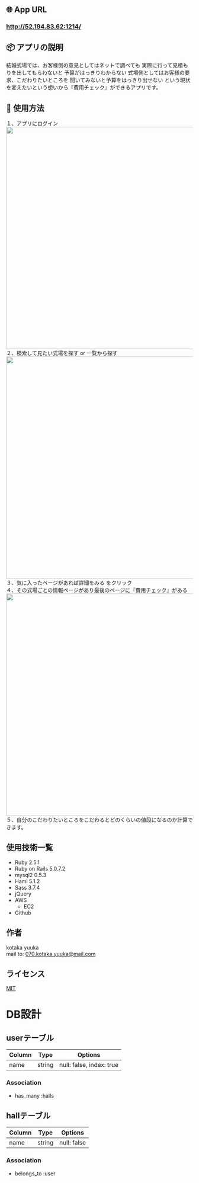## 🌐 App URL

### **http://52.194.83.62:1214/**  

## 📦 アプリの説明
結婚式場では、お客様側の意見としてはネットで調べても
実際に行って見積もりを出してもらわないと
予算がはっきりわからない
式場側としてはお客様の要求、こだわりたいところを
聞いてみないと予算をはっきり出せない
という現状を変えたいという想いから『費用チェック』ができるアプリです。

## 💬 使用方法

１、アプリにログイン<br>
  <img src="https://i.gyazo.com/5d2d10f7775bb52f675a039c5501b066.png" width="600x600"><br>
２、検索して見たい式場を探す or 一覧から探す<br>
  <img src="https://i.gyazo.com/003f69ebb6ea926654a85b5c26997092.jpg" width="600x600"><br>
３、気に入ったページがあれば詳細をみる をクリック<br>
４、その式場ごとの情報ページがあり最後のページに『費用チェック』がある<br>
  <img src="https://i.gyazo.com/51dafe0433f5f53e6eff7e9b96417d6b.jpg" width="600x600"><br>
５、自分のこだわりたいところをこだわるとどのくらいの値段になるのか計算できます。

 
## 使用技術一覧

- Ruby 2.5.1
- Ruby on Rails 5.0.7.2
- mysql2 0.5.3
- Haml 5.1.2
- Sass 3.7.4
- jQuery
- AWS
  - EC2
- Github
 
## 作者
kotaka yuuka<br>
mail to: 070.kotaka.yuuka@mail.com

## ライセンス

[MIT](https://github.com/yuuka-lav/wedding-app/blob/master/LICENSE)</blockquote>


# DB設計

## userテーブル
|Column|Type|Options|
|------|----|-------|
|name|string|null: false, index: true|

### Association
- has_many :halls

## hallテーブル

|Column|Type|Options|
|------|----|-------|
|name|string|null: false|

### Association
- belongs_to :user